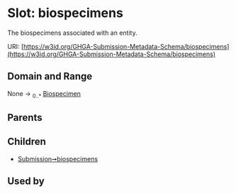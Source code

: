 
# Slot: biospecimens


The biospecimens associated with an entity.

URI: [https://w3id.org/GHGA-Submission-Metadata-Schema/biospecimens](https://w3id.org/GHGA-Submission-Metadata-Schema/biospecimens)


## Domain and Range

None &#8594;  <sub>0..\*</sub> [Biospecimen](Biospecimen.md)

## Parents


## Children

 *  [Submission➞biospecimens](Submission_biospecimens.md)

## Used by

